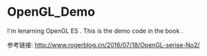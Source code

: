 # OpenGL_Demo

I'm lenarning OpenGL ES . This is the demo code in the book .  

参考链接: http://www.rogerblog.cn/2016/07/18/OpenGL-serise-No2/


